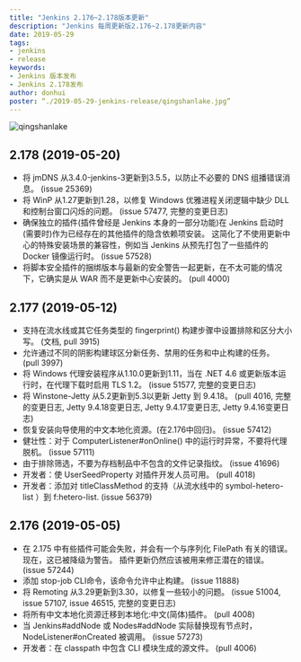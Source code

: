 ```yaml
---
title: "Jenkins 2.176~2.178版本更新"
description: "Jenkins 每周更新版2.176~2.178更新内容"
date: 2019-05-29
tags:
- jenkins
- release
keywords:
- Jenkins 版本发布
- Jenkins 2.178发布
author: donhui
poster: “./2019-05-29-jenkins-release/qingshanlake.jpg”
---
```


![qingshanlake](qingshanlake.jpg)

## 2.178 (2019-05-20)

* 将 jmDNS 从3.4.0-jenkins-3更新到3.5.5，以防止不必要的 DNS 组播错误消息。 (issue 25369)
* 将 WinP 从1.27更新到1.28，以修复 Windows 优雅进程关闭逻辑中缺少 DLL 和控制台窗口闪烁的问题。 (issue 57477, 完整的变更日志)
* 确保独立的插件(插件曾经是 Jenkins 本身的一部分功能)在 Jenkins 启动时(需要时)作为已经存在的其他插件的隐含依赖项安装。 这简化了不使用更新中心的特殊安装场景的兼容性，例如当 Jenkins 从预先打包了一些插件的 Docker 镜像运行时。 (issue 57528)
* 将脚本安全插件的捆绑版本与最新的安全警告一起更新，在不太可能的情况下，它确实是从 WAR 而不是更新中心安装的。 (pull 4000)

## 2.177 (2019-05-12)

* 支持在流水线或其它任务类型的 fingerprint() 构建步骤中设置排除和区分大小写。 (文档, pull 3915)
* 允许通过不同的阴影构建球区分新任务、禁用的任务和中止构建的任务。 (pull 3997)
* 将 Windows 代理安装程序从1.10.0更新到1.11，当在 .NET 4.6 或更新版本运行时，在代理下载时启用 TLS 1.2。 (issue 51577, 完整的变更日志)
* 将 Winstone-Jetty 从5.2更新到5.3以更新 Jetty 到 9.4.18。 (pull 4016, 完整的变更日志, Jetty 9.4.18变更日志, Jetty 9.4.17变更日志, Jetty 9.4.16变更日志)
* 恢复安装向导使用的中文本地化资源。(在2.176中回归)。 (issue 57412)
* 健壮性：对于 ComputerListener#onOnline() 中的运行时异常，不要将代理脱机。 (issue 57111)
* 由于排除筛选，不要为存档制品中不包含的文件记录指纹。 (issue 41696)
* 开发者：使 UserSeedProperty 对插件开发人员可用。 (pull 4018)
* 开发者：添加对 titleClassMethod 的支持（从流水线中的 symbol-hetero-list ）到 f:hetero-list. (issue 56379)

## 2.176 (2019-05-05)

* 在 2.175 中有些插件可能会失败，并会有一个与序列化 FilePath 有关的错误。 现在，这已被降级为警告。 插件更新仍然应该被用来修正潜在的错误。 (issue 57244)
* 添加 stop-job CLI命令，该命令允许中止构建。 (issue 11888)
* 将 Remoting 从3.29更新到3.30，以修复一些较小的问题。 (issue 51004, issue 57107, issue 46515, 完整的变更日志)
* 将所有中文本地化资源迁移到本地化:中文(简体)插件。 (pull 4008)
* 当 Jenkins#addNode 或 Nodes#addNode 实际替换现有节点时，NodeListener#onCreated 被调用。 (issue 57273)
* 开发者：在 classpath 中包含 CLI 模块生成的源文件。 (pull 4006)
